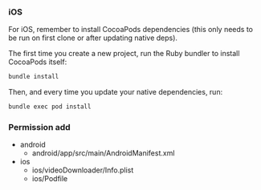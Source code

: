 ### iOS

For iOS, remember to install CocoaPods dependencies (this only needs to be run on first clone or after updating native deps).

The first time you create a new project, run the Ruby bundler to install CocoaPods itself:

```sh
bundle install
```

Then, and every time you update your native dependencies, run:

```sh
bundle exec pod install
```

### Permission add

- android
  - android/app/src/main/AndroidManifest.xml
- ios
  - ios/videoDownloader/Info.plist
  - ios/Podfile

